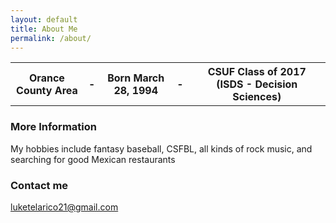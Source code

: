 ```yaml
---
layout: default
title: About Me
permalink: /about/
---
```


<table>
    <tr>
     <th>Orance County Area</th><th> - </th>
     <th>Born March 28, 1994</th><th> - </th>
     <th>CSUF Class of 2017 (ISDS - Decision Sciences)</th>
    </tr>
   </table>

### More Information

My hobbies include fantasy baseball, CSFBL, all kinds of rock music, and searching for good Mexican restaurants

### Contact me

[luketelarico21@gmail.com](mailto:luketelarico21@gmail.com)
